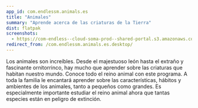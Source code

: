 ```yaml
---
app_id: com.endlessm.animals.es
title: "Animales"
summary: "Aprende acerca de las criaturas de la Tierra"
dist: flatpak
screenshots:
  - https://com-endless--cloud-soma-prod--shared-portal.s3.amazonaws.com/apps.232.screenshots.268da833-3da9-4f3d-8697-30ec3be83ac6_201810181814011515.png
redirect_from: /com.endlessm.animals.es.desktop/
---
```


<p>Los animales son increíbles. Desde el majestuoso león hasta el extraño y fascinante ornitorrinco, hay mucho que aprender sobre las criaturas que habitan nuestro mundo. Conoce todo el reino animal con este programa. A toda la familia le encantará aprender sobre las características, hábitos y ambientes de los animales, tanto a pequeños como grandes. Es especialmente importante estudiar el reino animal ahora que tantas especies están en peligro de extinción.</p>